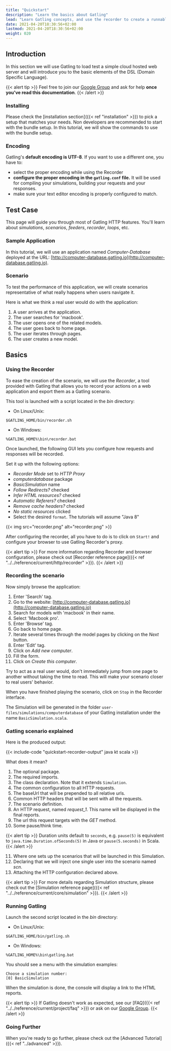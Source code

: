 ```yaml
---
title: "Quickstart"
description: "Learn the basics about Gatling"
lead: "Learn Gatling concepts, and use the recorder to create a runnable Gatling simulation"
date: 2021-04-20T18:30:56+02:00
lastmod: 2021-04-20T18:30:56+02:00
weight: 020
---
```


## Introduction

In this section we will use Gatling to load test a simple cloud hosted web server and will introduce you to the basic elements of the DSL (Domain Specific Language).

{{< alert tip >}}
Feel free to join our [Google Group](https://groups.google.com/g/gatling) and ask for help **once you've read this documentation**.
{{< /alert >}}

### Installing

Please check the [installation section]({{< ref "installation" >}}) to pick a setup that matches your needs.
Non developers are recommended to start with the bundle setup.
In this tutorial, we will show the commands to use with the bundle setup.

### Encoding

Gatling's **default encoding is UTF-8**. If you want to use a different one, you have to:

* select the proper encoding while using the Recorder
* **configure the proper encoding in the `gatling.conf` file.** It will be used for compiling your simulations, building your requests and your responses.
* make sure your text editor encoding is properly configured to match.

## Test Case

This page will guide you through most of Gatling HTTP features. You'll learn about *simulations*, *scenarios*, *feeders*, *recorder*, *loops*, etc.

### Sample Application

In this tutorial, we will use an application named *Computer-Database* deployed at the URL: [http://computer-database.gatling.io](http://computer-database.gatling.io).

### Scenario

To test the performance of this application, we will create scenarios representative of what really happens when users navigate it.

Here is what we think a real user would do with the application:

1. A user arrives at the application.
2. The user searches for 'macbook'.
3. The user opens one of the related models.
4. The user goes back to home page.
5. The user iterates through pages.
6. The user creates a new model.

## Basics

### Using the Recorder

To ease the creation of the scenario, we will use the *Recorder*, a tool provided with Gatling that allows you to record your actions on a web application and export them as a Gatling scenario.

This tool is launched with a script located in the *bin* directory:

* On Linux/Unix:

```console
$GATLING_HOME/bin/recorder.sh
```

* On Windows:

```console
%GATLING_HOME%\bin\recorder.bat
```

Once launched, the following GUI lets you configure how requests and responses will be recorded.

Set it up with the following options:

* *Recorder Mode* set to *HTTP Proxy*
* *computerdatabase* package
* *BasicSimulation* name
* *Follow Redirects?* checked
* *Infer HTML resources?* checked
* *Automatic Referers?* checked
* *Remove cache headers?* checked
* *No static resources* clicked
* Select the desired `format`. The tutorials will assume "Java 8"

{{< img src="recorder.png" alt="recorder.png" >}}

After configuring the recorder, all you have to do is to click on `Start!` and configure your browser to use Gatling Recorder's proxy.

{{< alert tip >}}
For more information regarding Recorder and browser configuration, please check out [Recorder reference page]({{< ref "../../reference/current/http/recorder" >}}).
{{< /alert >}}

### Recording the scenario

Now simply browse the application:

1. Enter 'Search' tag.
2. Go to the website: [http://computer-database.gatling.io](http://computer-database.gatling.io)
3. Search for models with 'macbook' in their name.
4. Select 'Macbook pro'.
5. Enter 'Browse' tag.
6. Go back to home page.
7. Iterate several times through the model pages by clicking on the *Next* button.
8. Enter 'Edit' tag.
9. Click on *Add new computer*.
10. Fill the form.
11. Click on *Create this computer*.

Try to act as a real user would, don't immediately jump from one page to another without taking the time to read.
This will make your scenario closer to real users' behavior.

When you have finished playing the scenario, click on `Stop` in the Recorder interface.

The Simulation will be generated in the folder `user-files/simulations/computerdatabase` of your Gatling installation under the name `BasicSimulation.scala`.

### Gatling scenario explained

Here is the produced output:

{{< include-code "quickstart-recorder-output" java kt scala >}}

What does it mean?

1. The optional package.
2. The required imports.
3. The class declaration. Note that it extends `Simulation`.
4. The common configuration to all HTTP requests.
5. The baseUrl that will be prepended to all relative urls.
6. Common HTTP headers that will be sent with all the requests.
7. The scenario definition.
8. An HTTP request, named *request_1*. This name will be displayed in the final reports.
9. The url this request targets with the *GET* method.
10. Some pause/think time.

{{< alert tip >}}
Duration units default to `seconds`, e.g. `pause(5)` is equivalent to `java.time.Duration.ofSeconds(5)` in Java or `pause(5.seconds)` in Scala.
{{< /alert >}}

11. Where one sets up the scenarios that will be launched in this Simulation.
12. Declaring that we will inject one single user into the scenario named *scn*.
13. Attaching the HTTP configuration declared above.

{{< alert tip >}}
For more details regarding Simulation structure, please check out the [Simulation reference page]({{< ref "../../reference/current/core/simulation" >}}).
{{< /alert >}}

### Running Gatling

Launch the second script located in the *bin* directory:

* On Linux/Unix:

```console
$GATLING_HOME/bin/gatling.sh
```

* On Windows:

```console
%GATLING_HOME%\bin\gatling.bat
```

You should see a menu with the simulation examples:

```
Choose a simulation number:
[0] BasicSimulation
```

When the simulation is done, the console will display a link to the HTML reports.

{{< alert tip >}}
If Gatling doesn't work as expected, see our [FAQ]({{< ref "../../reference/current/project/faq" >}}) or ask on our [Google Group](https://groups.google.com/forum/#!forum/gatling).
{{< /alert >}}

### Going Further

When you're ready to go further, please check out the [Advanced Tutorial]({{< ref "../advanced" >}}).
